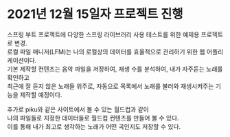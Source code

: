 2021년 12월 15일자 프로젝트 진행
===================
스프링 부트 프로젝트에 다양한 스프링 라이브러리 사용 테스트를 위한 예제용 프로젝트로 변경.   
로컬 파일 매니저(LFM)는 나의 로컬상의 데이터를 효율적으로 관리하기 위한 웹 어플리케이션이다.   
기본 제작할 컨텐츠는 음악 파일을 저장하여, 재생 수를 분석하여, 내가 자주듣는 노래를 확인하고   
최근에 잘 듣지 않은 노래들 위주로, 자동으로 목록에서 노래를 불러와 재생시켜주는 기능을 제작할 예정이다.   
  
추가로 piku와 같은 사이트에서 볼 수 있는 월드컵과 같이     
나의 파일들로 지정한 데이터들로 월드컵 컨텐츠를 만들어 볼 수 있다.    
이를 통해 내가 최고로 생각하는 노래가 어떤 곡인지도 저장할 수 있다.    